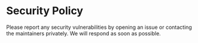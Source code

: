 # Security Policy

Please report any security vulnerabilities by opening an issue or contacting the maintainers privately. We will respond as soon as possible.
